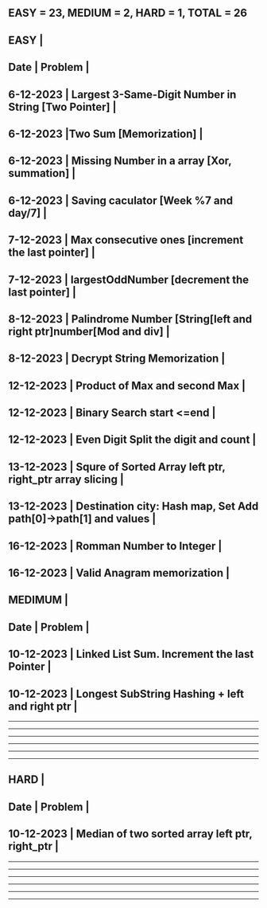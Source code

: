 EASY = 23, MEDIUM = 2, HARD = 1, TOTAL = 26
---------------------------------------------------------------------------------
EASY																			|
---------------------------------------------------------------------------------
Date		|		 Problem													|
---------------------------------------------------------------------------------
6-12-2023	| Largest 3-Same-Digit Number in String	[Two Pointer]				|
---------------------------------------------------------------------------------
6-12-2023	|Two Sum [Memorization]												|
---------------------------------------------------------------------------------
6-12-2023	| Missing Number in a array [Xor, summation]						|
---------------------------------------------------------------------------------
6-12-2023	| Saving caculator [Week %7 and day/7]								|
---------------------------------------------------------------------------------
7-12-2023	| Max consecutive ones [increment the last pointer]					|
---------------------------------------------------------------------------------
7-12-2023	| largestOddNumber [decrement the last pointer]						|
---------------------------------------------------------------------------------
8-12-2023	| Palindrome Number [String[left and right ptr]number[Mod and div]  |
---------------------------------------------------------------------------------
8-12-2023	| Decrypt String Memorization										|
---------------------------------------------------------------------------------
12-12-2023	| Product of Max and second Max										|
---------------------------------------------------------------------------------
12-12-2023	| Binary Search start <=end											|
---------------------------------------------------------------------------------
12-12-2023	| Even Digit  Split the digit and count								|
---------------------------------------------------------------------------------
13-12-2023	| Squre of Sorted Array	left ptr, right_ptr array slicing			|
---------------------------------------------------------------------------------
13-12-2023	| Destination city: Hash map, Set Add path[0]->path[1] and values 	|
---------------------------------------------------------------------------------
16-12-2023	| Romman Number to Integer											|
---------------------------------------------------------------------------------
16-12-2023	| Valid Anagram memorization										|
---------------------------------------------------------------------------------
MEDIMUM																			|
---------------------------------------------------------------------------------
Date		|		 Problem													|
---------------------------------------------------------------------------------
10-12-2023	| Linked List Sum. Increment the last Pointer					    |
---------------------------------------------------------------------------------
10-12-2023	| Longest SubString Hashing + left and right ptr					|
---------------------------------------------------------------------------------

---------------------------------------------------------------------------------

---------------------------------------------------------------------------------

---------------------------------------------------------------------------------

---------------------------------------------------------------------------------

---------------------------------------------------------------------------------
---------------------------------------------------------------------------------
HARD																			|
---------------------------------------------------------------------------------
Date		|		 Problem													|
---------------------------------------------------------------------------------
10-12-2023	| Median of two sorted array left ptr, right_ptr					|
---------------------------------------------------------------------------------

---------------------------------------------------------------------------------

---------------------------------------------------------------------------------

---------------------------------------------------------------------------------

---------------------------------------------------------------------------------

---------------------------------------------------------------------------------
---------------------------------------------------------------------------------
